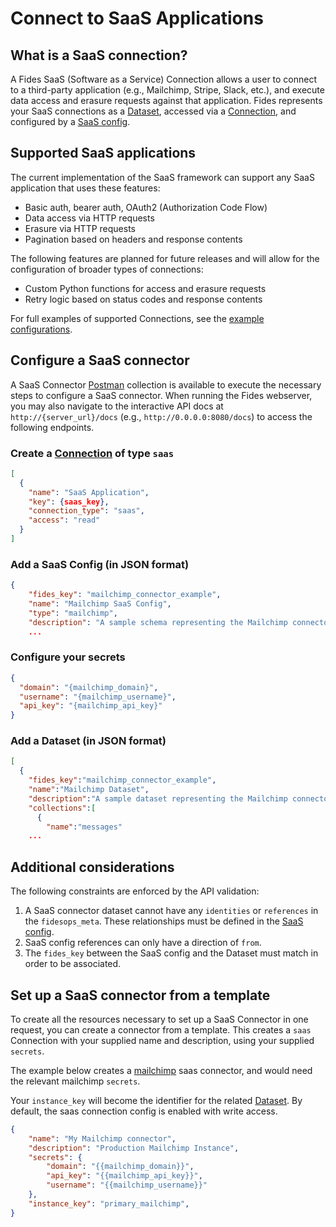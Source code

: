 # Connect to SaaS Applications

## What is a SaaS connection?

A Fides SaaS (Software as a Service) Connection allows a user to connect to a third-party application (e.g., Mailchimp, Stripe, Slack, etc.), and execute data access and erasure requests against that application. Fides represents your SaaS connections as a [Dataset](../getting-started/datasets.md), accessed via a [Connection](../getting-started/database_connectors.md), and configured by a [SaaS config](./saas_config.md).

## Supported SaaS applications

The current implementation of the SaaS framework can support any SaaS application that uses these features:

- Basic auth, bearer auth, OAuth2 (Authorization Code Flow)
- Data access via HTTP requests
- Erasure via HTTP requests
- Pagination based on headers and response contents

The following features are planned for future releases and will allow for the configuration of broader types of connections:

- Custom Python functions for access and erasure requests
- Retry logic based on status codes and response contents

For full examples of supported Connections, see the [example configurations](./example_configs/adobe.md).

## Configure a SaaS connector

A SaaS Connector [Postman](../development/postman/using_postman.md) collection is available to execute the necessary steps to configure a SaaS connector. When running the Fides webserver, you may also navigate to the interactive API docs at `http://{server_url}/docs` (e.g., `http://0.0.0.0:8080/docs`) to access the following endpoints.

### Create a [Connection](../getting-started/database_connectors.md) of type `saas`

```json title="<code>PATCH api/v1/connection</code>"
[
  {
    "name": "SaaS Application",
    "key": {saas_key},
    "connection_type": "saas",
    "access": "read"
  }
]
```

### Add a SaaS Config (in JSON format)

```json title="<code>PATCH api/v1/connection/{saas_key}/saas_config</code>"
{
    "fides_key": "mailchimp_connector_example",
    "name": "Mailchimp SaaS Config",
    "type": "mailchimp",
    "description": "A sample schema representing the Mailchimp connector for fides"
    ...
```

### Configure your secrets

```json title="<coce>PUT api/v1/connection/{saas_key}/secret</code>"
{
  "domain": "{mailchimp_domain}",
  "username": "{mailchimp_username}",
  "api_key": "{mailchimp_api_key}"
}
```

### Add a Dataset (in JSON format)

```json title="<code>PUT api/v1/connection/{saas_key}/dataset</code>"
[
  {
    "fides_key":"mailchimp_connector_example",
    "name":"Mailchimp Dataset",
    "description":"A sample dataset representing the Mailchimp connector for fidesops",
    "collections":[
      {
        "name":"messages"
    ...
```

## Additional considerations

The following constraints are enforced by the API validation:

1. A SaaS connector dataset cannot have any `identities` or `references` in the `fidesops_meta`. These relationships must be defined in the [SaaS config](./saas_config.md).
2. SaaS config references can only have a direction of `from`.
3. The `fides_key` between the SaaS config and the Dataset must match in order to be associated.

## Set up a SaaS connector from a template

To create all the resources necessary to set up a SaaS Connector in one request, you can create a connector from
a template. This creates a `saas` Connection with your supplied name and description, using your supplied `secrets`.

The example below creates a [mailchimp](./example_configs/mailchimp.md) saas connector, and would need the relevant mailchimp `secrets`.

Your `instance_key` will become the identifier for the related [Dataset](../getting-started/datasets.md). By default, the saas connection config is enabled with write access.

```json title="<code>POST /connection/instantiate/mailchimp</code>"
{
    "name": "My Mailchimp connector",
    "description": "Production Mailchimp Instance",
    "secrets": {
        "domain": "{{mailchimp_domain}}",
        "api_key": "{{mailchimp_api_key}}",
        "username": "{{mailchimp_username}}"
    },
    "instance_key": "primary_mailchimp",
}
```

